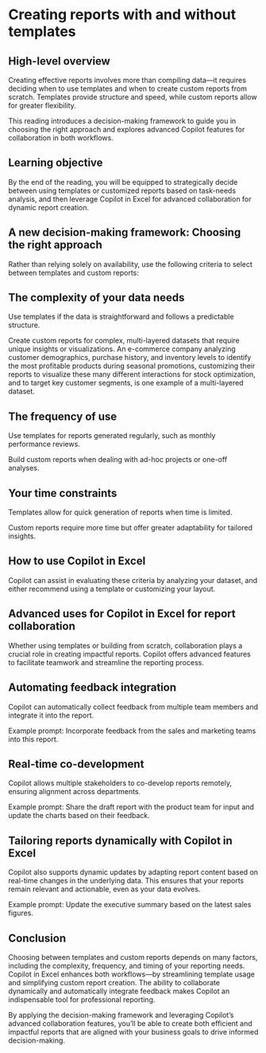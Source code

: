 # Creating reports with and without templates                              
## High-level overview                      
Creating effective reports involves more than compiling data—it requires deciding when to use templates and when to create custom reports from scratch. Templates provide structure and speed, while custom reports allow for greater flexibility.

This reading introduces a decision-making framework to guide you in choosing the right approach and explores advanced Copilot features for collaboration in both workflows.

## Learning objective                   
By the end of the reading, you will be equipped to strategically decide between using templates or customized reports based on task-needs analysis, and then leverage Copilot in Excel for advanced collaboration for dynamic report creation.

## A new decision-making framework: Choosing the right approach     
Rather than relying solely on availability, use the following criteria to select between templates and custom reports:

## The complexity of your data needs                 
Use templates if the data is straightforward and follows a predictable structure.

Create custom reports for complex, multi-layered datasets that require unique insights or visualizations. An e-commerce company analyzing customer demographics, purchase history, and inventory levels to identify the most profitable products during seasonal promotions, customizing their reports to visualize these many different interactions for stock optimization, and to target key customer segments, is one example of a multi-layered dataset. 

## The frequency of use                
Use templates for reports generated regularly, such as monthly performance reviews.

Build custom reports when dealing with ad-hoc projects or one-off analyses.

## Your time constraints       
Templates allow for quick generation of reports when time is limited.

Custom reports require more time but offer greater adaptability for tailored insights.

## How to use Copilot in Excel                                
Copilot can assist in evaluating these criteria by analyzing your dataset, and either recommend using a template or customizing your layout.

## Advanced uses for Copilot in Excel for report collaboration                   
Whether using templates or building from scratch, collaboration plays a crucial role in creating impactful reports. Copilot offers advanced features to facilitate teamwork and streamline the reporting process.

## Automating feedback integration                    
Copilot can automatically collect feedback from multiple team members and integrate it into the report.

Example prompt: Incorporate feedback from the sales and marketing teams into this report.

## Real-time co-development                        
Copilot allows multiple stakeholders to co-develop reports remotely, ensuring alignment across departments.

Example prompt: Share the draft report with the product team for input and update the charts based on their feedback.

## Tailoring reports dynamically with Copilot in Excel                   
Copilot also supports dynamic updates by adapting report content based on real-time changes in the underlying data. This ensures that your reports remain relevant and actionable, even as your data evolves.

Example prompt: Update the executive summary based on the latest sales figures.

## Conclusion               
Choosing between templates and custom reports depends on many factors, including the complexity, frequency, and timing of your reporting needs. Copilot in Excel enhances both workflows—by streamlining template usage and simplifying custom report creation. The ability to collaborate dynamically and automatically integrate feedback makes Copilot an indispensable tool for professional reporting.

By applying the decision-making framework and leveraging Copilot’s advanced collaboration features, you’ll be able to create both efficient and impactful reports that are aligned with your business goals to drive informed decision-making.
